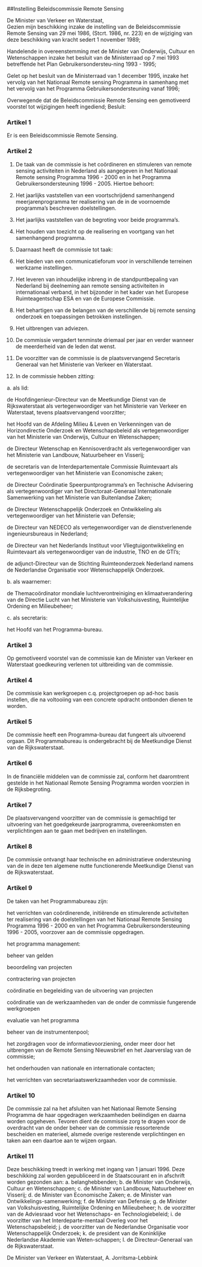 <meta http-equiv='Content-Type' content='text/html; charset=utf-8' />

##Instelling Beleidscommissie Remote Sensing

De Minister van Verkeer en Waterstaat,  
Gezien mijn beschikking inzake de instelling van de Beleidscommissie Remote Sensing van 29 mei 1986, (Stcrt. 1986, nr. 223) en de wijziging van deze beschikking van kracht sedert 1 november 1989;

Handelende in overeenstemming met de Minister van Onderwijs, Cultuur en Wetenschappen inzake het besluit van de Ministerraad op 7 mei 1993 betreffende het Plan Gebruikersondersteu-ning 1993 - 1995;

Gelet op het besluit van de Ministerraad van 1 december 1995, inzake het vervolg van het Nationaal Remote sensing Programma in samenhang met het vervolg van het Programma Gebruikersondersteuning vanaf 1996;

Overwegende dat de Beleidscommissie Remote Sensing een gemotiveerd voorstel tot wijzigingen heeft ingediend;
Besluit:     

### Artikel  1  

Er is een Beleidscommissie Remote Sensing.  

### Artikel  2  

1.  De taak van de commissie is het coördineren en stimuleren van remote sensing activiteiten in Nederland als aangegeven in het Nationaal Remote sensing Programma 1996 - 2000 en in het Programma Gebruikersondersteuning 1996 - 2005. Hiertoe behoort: 

1.  Het jaarlijks vaststellen van een voortschrijdend samenhangend meerjarenprogramma ter realisering van de in de voornoemde programma’s beschreven doelstellingen.  

2. Het jaarlijks vaststellen van de begroting voor beide programma’s.  

3. Het houden van toezicht op de realisering en voortgang van het samenhangend programma.     
2.   Daarnaast heeft de commissie tot taak: 

1.  Het bieden van een communicatieforum voor in verschillende terreinen werkzame instellingen.  

2.  Het leveren van inhoudelijke inbreng in de standpuntbepaling van Nederland bij deelneming aan remote sensing activiteiten in internationaal verband, in het bijzonder in het kader van het Europese Ruimteagentschap ESA en van de Europese Commissie.  

3.  Het behartigen van de belangen van de verschillende bij remote sensing onderzoek en toepassingen betrokken instellingen.  

4. Het uitbrengen van adviezen.     
3.   De commissie vergadert tenminste driemaal per jaar en verder wanneer de meerderheid van de leden dat wenst.   
4.   De voorzitter van de commissie is de plaatsvervangend Secretaris Generaal van het Ministerie van Verkeer en Waterstaat.   
5.  In de commissie hebben zitting: 

a.  als lid: 

de Hoofdingenieur-Directeur van de Meetkundige Dienst van de Rijkswaterstaat als vertegenwoordiger van het Ministerie van Verkeer en Waterstaat, tevens plaatsvervangend voorzitter;  

het Hoofd van de Afdeling Milieu & Leven en Verkenningen van de Horizondirectie Onderzoek en Wetenschapsbeleid als vertegenwoordiger van het Ministerie van Onderwijs, Cultuur en Wetenschappen;  

de Directeur Wetenschap en Kennisoverdracht als vertegenwoordiger van het Ministerie van Landbouw, Natuurbeheer en Visserij;  

de secretaris van de Interdepartementale Commissie Ruimtevaart als vertegenwoordiger van het Ministerie van Economische zaken;  

de Directeur Coördinatie Speerpuntprogramma’s en Technische Advisering als vertegenwoordiger van het Directoraat-Generaal Internationale Samenwerking van het Ministerie van Buitenlandse Zaken;  

de Directeur Wetenschappelijk Onderzoek en Ontwikkeling als vertegenwoordiger van het Ministerie van Defensie;  

de Directeur van NEDECO als vertegenwoordiger van de dienstverlenende ingenieursbureaus in Nederland;  

de Directeur van het Nederlands Instituut voor Vliegtuigontwikkeling en Ruimtevaart als vertegenwoordiger van de industrie, TNO en de GTI’s;  

de adjunct-Directeur van de Stichting Ruimteonderzoek Nederland namens de Nederlandse Organisatie voor Wetenschappelijk Onderzoek.    

b.  als waarnemer: 

de Themacoördinator mondiale luchtverontreiniging en klimaatverandering van de Directie Lucht van het Ministerie van Volkshuisvesting, Ruimtelijke Ordening en Milieubeheer;    

c.  als secretaris: 

het Hoofd van het Programma-bureau.       

### Artikel  3  

Op gemotiveerd voorstel van de commissie kan de Minister van Verkeer en Waterstaat goedkeuring verlenen tot uitbreiding van de commissie.  

### Artikel  4  

De commissie kan werkgroepen c.q. projectgroepen op ad-hoc basis instellen, die na voltooiing van een concrete opdracht ontbonden dienen te worden.  

### Artikel  5  

De commissie heeft een Programma-bureau dat fungeert als uitvoerend orgaan. Dit Programmabureau is ondergebracht bij de Meetkundige Dienst van de Rijkswaterstaat.  

### Artikel  6  

In de financiële middelen van de commissie zal, conform het daaromtrent gestelde in het Nationaal Remote Sensing Programma worden voorzien in de Rijksbegroting.  

### Artikel  7  

De plaatsvervangend voorzitter van de commissie is gemachtigd ter uitvoering van het goedgekeurde jaarprogramma, overeenkomsten en verplichtingen aan te gaan met bedrijven en instellingen.  

### Artikel  8  

De commissie ontvangt haar technische en administratieve ondersteuning van de in deze ten algemene nutte functionerende Meetkundige Dienst van de Rijkswaterstaat.  

### Artikel  9  

De taken van het Programmabureau zijn: 

het verrichten van coördinerende, initiërende en stimulerende activiteiten ter realisering van de doelstellingen van het Nationaal Remote Sensing Programma 1996 - 2000 en van het Programma Gebruikersondersteuning 1996 - 2005, voorzover aan de commissie opgedragen.  

het programma management: 

beheer van gelden  

beoordeling van projecten  

contractering van projecten  

coördinatie en begeleiding van de uitvoering van projecten  

coördinatie van de werkzaamheden van de onder de commissie fungerende werkgroepen  

evaluatie van het programma  

beheer van de instrumentenpool;    

het zorgdragen voor de informatievoorziening, onder meer door het uitbrengen van de Remote Sensing Nieuwsbrief en het Jaarverslag van de commissie;  

het onderhouden van nationale en internationale contacten;  

het verrichten van secretariaatswerkzaamheden voor de commissie.    

### Artikel  10  

De commissie zal na het afsluiten van het Nationaal Remote Sensing Programma de haar opgedragen werkzaamheden beëindigen en daarna worden opgeheven. Tevoren dient de commissie zorg te dragen voor de overdracht van de onder beheer van de commissie ressorterende bescheiden en materieel, alsmede overige resterende verplichtingen en taken aan een daartoe aan te wijzen orgaan.  

### Artikel  11  

Deze beschikking treedt in werking met ingang van 1 januari 1996. 
Deze beschikking zal worden gepubliceerd in de Staatscourant en in afschrift worden gezonden aan: a. belanghebbenden; b. de Minister van Onderwijs, Cultuur en Wetenschappen; c. de Minister van Landbouw, Natuurbeheer en Visserij; d. de Minister van Economische Zaken; e. de Minister van Ontwikkelings-samenwerking; f. de Minister van Defensie;  g. de Minister van Volkshuisvesting, Ruimtelijke Ordening en Milieubeheer; h. de voorzitter van de Adviesraad voor het Wetenschaps- en Technologiebeleid; i. de voorzitter van het Interdeparte-mentaal Overleg voor het Wetenschapsbeleid; j. de voorzitter van de Nederlandse Organisatie voor Wetenschappelijk Onderzoek; k. de president van de Koninklijke Nederlandse Akademie van Weten-schappen; l. de Directeur-Generaal van de Rijkswaterstaat.   

De 
Minister van Verkeer en Waterstaat, 
A. Jorritsma-Lebbink      
